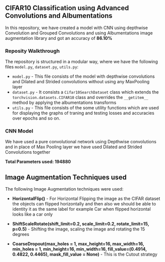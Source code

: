 ## CIFAR10 Classification using Advanced Convolutions and Albumentations

In this repository, we have created a model with CNN using depthwise Convolution and Grouped Convolutions and using Albumentations image augmentation library and got an accuracy of **86.10%**

### Reposity Walkthrough

The repository is structured in a modular way, where we have the following files `model.py`, `dataset.py`,  `utils.py`:
- `model.py`  - This file consists of the model with depthwise convolutions and Dilated and Strided convolutions without using any MaxPooling layer 
- `dataset.py` - It consists a `Cifar10SearchDataset` class which extends the `torchvision.datasets.CIFAR10` class and overrides the `__getitem__` method by applying the albumentations transforms
- `utils.py` - This file consists of the some utility functions which are used for displaying the graphs of traning and testing losses and accuracies over epochs and so on.

### CNN Model 

We have used a pure convolutional network using Depthwise convolutions and in place of Max Pooling layer we have used Dilated and Strided Convolutions together

**Total Parameters used: 194880**

## Image Augmentation Techniques used
The following Image Augmentation techniques were used:

- **HorizontalFlip()** - For Horizontal Flipping the image as the CIFAR dataset the objects can flipped horizontally and then also we should be able to identity it as the same label for example Car when flipped horizontal looks like a car only

- **ShiftScaleRotate(shift_limit=0.2, scale_limit=0.2, rotate_limit=15, p=0.5)** - Shifting the image, scaling the image and rotating the 15 degrees

- **CoarseDropout(max_holes = 1, max_height=16, max_width=16, min_holes = 1, min_height=16, min_width=16, fill_value=(0.4914, 0.4822, 0.4465), mask_fill_value = None)** - This is the Cutout strategy 

